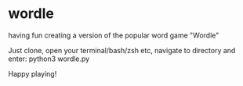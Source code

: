 # wordle

having fun creating a version of the popular word game "Wordle"

Just clone, open your terminal/bash/zsh etc, navigate to directory and enter:  python3 wordle.py

Happy playing!
